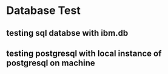 # Database Test

## testing sql databse with ibm.db 
## testing postgresql with local instance of postgresql on machine
